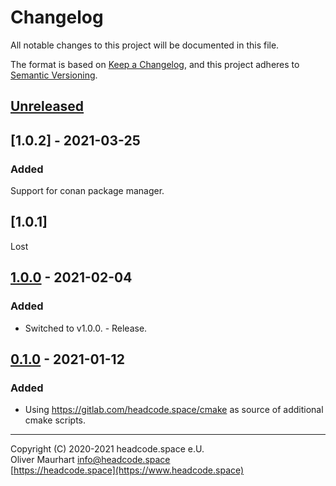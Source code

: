 # Changelog
All notable changes to this project will be documented in this file.

The format is based on [Keep a Changelog](https://keepachangelog.com/en/1.0.0/),
and this project adheres to [Semantic Versioning](https://semver.org/spec/v2.0.0.html).

## [Unreleased]

## [1.0.2] - 2021-03-25
### Added
Support for conan package manager.

## [1.0.1]
Lost

## [1.0.0] - 2021-02-04
### Added
- Switched to v1.0.0. - Release.


## [0.1.0] - 2021-01-12
### Added
- Using https://gitlab.com/headcode.space/cmake as source of additional cmake scripts.


[Unreleased]: https://gitlab.com/headcode.space/benchmark/-/tree/develop
[1.0.0]: https://gitlab.com/headcode.space/benchmark/-/releases/v1.0.0
[0.1.0]: https://gitlab.com/headcode.space/benchmark/-/releases/v0.1.0

---

Copyright (C) 2020-2021 headcode.space e.U.  
Oliver Maurhart <info@headcode.space>  
[https://headcode.space](https://www.headcode.space)  
